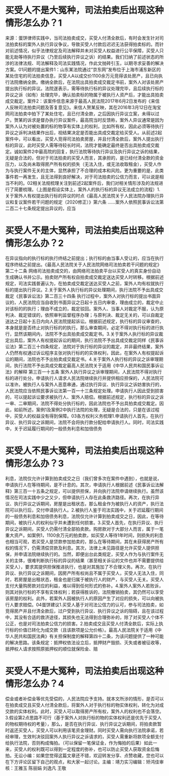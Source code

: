 # 买受人不是大冤种，司法拍卖后出现这种情形怎么办？1

来源：蛋饼律师实践中，当司法拍卖成交，买受人付清全款后，有时会发生针对司法拍卖标的案外人执行异议争议，导致买受人付款后迟迟无法获得拍卖标的。而针对前述情况，似乎法律规定及司法解释并未对买受人权益进行公平保障，买受人只能无助等待执行异议（乃至后续执行异议之诉）的结果。我们归纳了前述状态的所涉的法律法规、司法解释及司法实践情况，作此文抛砖引玉，以期寻求妥善的解决方案。01问题的提出案件1：山东某法院通过“京东网”发布位于上海市浦东新区的某处住宅的司法拍卖信息，买受人A以成交价1100余万元竞得该处房产，且已向执行法院缴纳全款。缴纳全款后，在法院出具拍卖成交裁定书前，案外人对该处房产提出执行标的异议。法院遂表示，需等待执行标的异议处理完毕，且后续执行标的异议之诉（如有）处理完毕，确认拍卖标的物属于被执行人资产后，才能出具拍卖成交裁定。案件2：该案件信息来源于最高人民法院2017年6月2日发布的《来信人反映司法拍卖问题及答复意见》。来信人贺某反映，其在2016年3月12日在淘宝网司法拍卖中拍下了某处住宅，且已付清全款，之后因执行异议立案，未得以过户。贺某的诉求是督办执行异议案件，最高院当时反馈称，案外人异议通常是因为案外人认为对被处置的标的物享有实体上的权利，比如所有权，因此必须等待执行异议之诉判决结果作出后，视结果决定是否能出具成交裁定给买受人。从前述2起案件中，可以看出，买受人竞得司法拍卖房屋，并且付清全款后，案外人提出执行标的异议，此时买受人需等待较长时间，法院才能确定最终是否出具拍卖成交裁定。诚如案件2中最高院的回复，执行法院等待执行异议及执行异议之诉的结果，无疑是合法的，但对于司法拍卖的买受人而言，其承担的，是已经付清全款的资金压力，以及尚未取得房产所有权的损失（无法入住，或无法收取租金），买受人作为与执行案件无关的主体，显然承担了不合理的成本和风险。更为重要的是，此类事件若一再发生，且无法得到良好解决，对于司法拍卖的公信力而言，可以说是相当不利的。02相关法规梳理关注到前述2起案件后，我们对相关情形涉及的法规进行了简要梳理。（上图是假设实体上，案外人的执行标的异议无法成立的流程）1.关于案外人有权提出执行标的异议的时点《最高人民法院关于人民法院办理执行异议和复议案件若干问题的规定（2020修正）》第六条 ……案外人依照民事诉讼法第二百二十七条规定提出异议的，应当

# 买受人不是大冤种，司法拍卖后出现这种情形怎么办？2

在异议指向的执行标的执行终结之前提出；执行标的由当事人受让的，应当在执行程序终结之前提出。《最高人民法院关于人民法院网络司法拍卖若干问题的规定》第二十二条 网络司法拍卖成交的，由网络司法拍卖平台以买受人的真实身份自动生成确认书并公示。拍卖财产所有权自拍卖成交裁定送达买受人时转移。根据前述规定，司法实践普遍认为，在拍卖成交裁定送达买受人之前，案外人均有权就执行标的提出执行异议。2.关于案外人执行标的异议处理期间，执行法院不予出具成交裁定《民事诉讼法》第二百三十四条 执行过程中，案外人对执行标的提出书面异议的，人民法院应当自收到书面异议之日起十五日内审查，理由成立的，裁定中止对该标的的执行；理由不成立的，裁定驳回。案外人、当事人对裁定不服，认为原判决、裁定错误的，依照审判监督程序办理；与原判决、裁定无关的，可以自裁定送达之日起十五日内向人民法院提起诉讼。根据前述规定，执行标的异议审查的，本身就是是否终止对执行标的的执行。那么审查期间，必定不得对执行标的进行执行，显然该期间内，法院不予出具拍卖成交裁定书。3.关于案外人执行标的异议裁定出具后，案外人有权提起诉讼的期间，执行法院不予出具成交裁定同样《民事诉讼法》第二百三十四条规定，法院对于执行标的异议的裁定，并非最终结果，案外人仍然有权通过诉讼程序主张对执行标的的实体权利，因此，在案外人有权提起诉讼的期间，法院也不予出拍卖成交裁定书。4.关于案外人执行标的异议之诉审理期间，执行法院不予出具成交裁定最高人民法院关于适用《中华人民共和国民事诉讼法》的解释 第三百一十五条 案外人执行异议之诉审理期间，人民法院不得对执行标的进行处分。申请执行人请求人民法院继续执行并提供相应担保的，人民法院可以准许。被执行人与案外人恶意串通，通过执行异议、执行异议之诉妨害执行的，人民法院应当依照民事诉讼法第一百一十三条规定处理。申请执行人因此受到损害的，可以提起诉讼要求被执行人、案外人赔偿。根据前述规定，执行标的异议之诉一审、二审期间，法院不得处分执行标的，因此法院也不予出具拍卖成交裁定。因此，如前所述，案例1及案例2中执行法院的处理，无疑是合法的，只是在该过程中，买受人的权益没有得到保障。03各方权利义务梳理1.申请执行人首先，在执行异议、执行异议之诉期间，法院不会将执行款分配给申请执行人。同时，司法实践中，关于迟延履行期间的一般债务利息和加倍债务

# 买受人不是大冤种，司法拍卖后出现这种情形怎么办？3

利息，法院仅允许计算到拍卖成交之日（我们曾多次在案件中遇到），也就是说，申请执行人在等待期间，是不计息的。其次，申请执行人根据前述《民事诉讼法解释》第三百一十五条之规定，可以提供担保，并向执行法院申请继续执行。虽然该情况在司法实践中少之又少，但申请执行人存在此条救济路径。再次，在执行异议、执行异议之诉期间，房屋是出租状态，那么租金作为被执行人的资产，执行法院可以执行后，交付申请执行人。2.被执行人鉴于司法实践中，关于迟延履行期间的一般债务利息和加倍债务利息，法院仅允许计算到拍卖成交之日，因此，在等待期间，被执行人的权利似乎并未遭到任何损害。3.买受人首先，在执行异议、执行异议之诉期间，买受人仍需付清全部拍卖款。购房款对于大部分人而言，属于一笔重大资产。如案例1，1100余万元的拍卖款，如买受人等待1年时间，则损失的利息也相当可观，若买受人是贷款参加拍卖的，那么在等待期间，其在未获得房产所有权的情况下，仍需清偿贷款及利息。其次，法律上未见路径是允许买受人提供担保，并申请法院继续执行的。当然，即便出台此类规定，买受人作为与执行案件无关的主体，很难判断执行标的异议的结果（甚至相关诉讼的文件也并不需要提供给买受人），要求其提供担保推进执行，也是对其施加了不合理义务。再次，在执行异议、执行异议之诉期间，因房产所有权尚且不属于买受人，买受人无法入住，同时，若房屋是出租状态，租金也是归属于被执行人的财产，与买受人无关。买受人支付大量购房款对应的利益，难以得到任何形式的弥补。4.案外人案外人若败诉，则其对执行标的不享有实体权利；若获得胜诉的，法院撤销拍卖，其仍然可以享受该房屋的权利。此外，若案外人因被执行人的原因产生了对应的损失，可以向被执行人要求赔偿。04蛋饼建议1.买受人基于对司法公信力的认可，参与司法拍卖，如竞得房产并且付清全款后，过户受到执行异议、执行异议之诉的阻碍，且在该过程中，其没有合适的救济途径，其损失也无法得到合理弥补的，除了对买受人个体不公正，也是对司法拍卖公信力的损害。2.拍卖成交且买受人付清全款后，实际上执行标的价值已转化为成交款（且该款项是公允价格）。最高人民法院关于适用《中华人民共和国民法典》有关担保制度的解释第四十二条，为该问题提供了一种可能的解决思路。该条规定：抵押权依法设立后，抵押财产毁损、灭失或者被征收等，抵押权人请求按照原抵押权的顺位就保险金、赔

# 买受人不是大冤种，司法拍卖后出现这种情形怎么办？4

偿金或者补偿金等优先受偿的，人民法院应予支持。就本文所涉的情形，是否可以在拍卖成交且买受人付清全款后，将案外人对于执行标的物实体权利，转化为对成交款的实体权利。此时，买受人可以取得房产所有权，案外人的权利也不会落空。3.假设第2点思路不可行（基于案外人对执行标的物的实体权利还是优先于买受人的物权期待权的考量），那么，是否在执行异议、执行异议之诉期间，将拍卖款暂时返还买受人，买受人可以利用该笔资金理财。同时买受人需向执行法院承诺，若经审理，生效判决驳回案外人执行异议之诉请求的，买受人需重新将款项全额支付给执行法院，否则构成悔拍。（可以保留一笔保证金，作为悔拍的后果）如此一来，买受人的权利既可以得到一定程度的弥补，也可以防止买受人获取资金后悔拍。无讼小编：如果您觉得这篇文章还不错，欢迎转发分享、点赞收藏，您也可以在下方评论区留下自己的观点，和大家一起讨论。主编：靖力实习编辑：矫鸿佳审核：王雅玉 陈丽娟 刘逸凡 王敬

